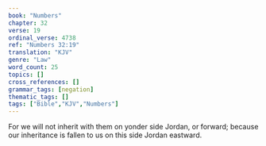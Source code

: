 ```yaml
---
book: "Numbers"
chapter: 32
verse: 19
ordinal_verse: 4738
ref: "Numbers 32:19"
translation: "KJV"
genre: "Law"
word_count: 25
topics: []
cross_references: []
grammar_tags: [negation]
thematic_tags: []
tags: ["Bible","KJV","Numbers"]
---
```

For we will not inherit with them on yonder side Jordan, or forward; because our inheritance is fallen to us on this side Jordan eastward.
